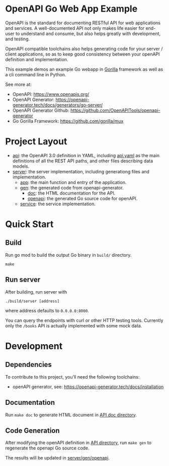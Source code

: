 OpenAPI Go Web App Example
====

OpenAPI is the standard for documenting RESTful API for web applications and services. A well-documented
API not only makes life easier for end-user to understand and consume, but also helps greatly with
development, and testing.

OpenAPI compatible toolchains also helps generating code for your server / client applications,
so as to keep good consistency between your openAPI definition and implementation.

This example demos an example Go webapp in [Gorilla](https://github.com/gorilla/mux) framework
as well as a cli command line in Python.

See more at:

- OpenAPI: https://www.openapis.org/
- OpenAPI Generator: https://openapi-generator.tech/docs/generators/go-server/
- OpenAPI Generator Github: https://github.com/OpenAPITools/openapi-generator
- Go Gorilla Framework: https://github.com/gorilla/mux

# Project Layout

- [api](api): the OpenAPI 3.0 definition in YAML, including [api.yaml](api/api.yaml) as the
    main definitions of all the REST API paths, and other files describing data models.
- [server](server): the server implementation, including generationg files and implementation.
    - [app](server/app): the main function and entry of the application.
    - [gen](server/gen): the generated code from openapi-generator.
        - [doc](server/gen/doc): the HTML documentation for the API.
        - [openapi](server/gen/openapi): the generated Go source code for openAPI.
    - [service](server/service): the service implementation.


# Quick Start

## Build

Run go mod to build the output Go binary in `build/` directory.

```
make
```

## Run server

After building, run server with

`./build/server [address]`

where address defaults to `0.0.0.0:8000`.

You can query the endpoints with curl or other HTTP testing tools.
Currently only the `/books` API is actually implemented with some mock data.

# Development

## Dependencies

To contribute to this project, you'll need the following toolchains:

- openAPI generator, see: https://openapi-generator.tech/docs/installation

## Documentation

Run `make doc` to generate HTML document in [API doc directory](server/gen/doc).

## Code Generation

After modifying the openAPI definition in [API directory](openapi/api), run
`make gen` to regenerate the openapi Go source code.

The results will be updated in [server/gen/openapi](server/gen/openapi).
